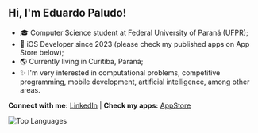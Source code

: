 ## Hi, I'm Eduardo Paludo!

- 🎓 Computer Science student at Federal University of Paraná (UFPR);
- 📱 iOS Developer since 2023 (please check my published apps on App Store below);
- 🌎 Currently living in Curitiba, Paraná;
- ✨ I'm very interested in computational problems, competitive programming, mobile development, artificial intelligence, among other areas.

**Connect with me:** [LinkedIn](https://www.linkedin.com/in/eduardo-paludo/)  |  **Check my apps:** [AppStore](https://apps.apple.com/pl/developer/eduardo-stefanel-paludo)

![Top Languages](https://github-readme-stats.vercel.app/api/top-langs/?username=du-paludo&layout=compact&theme=radical)
